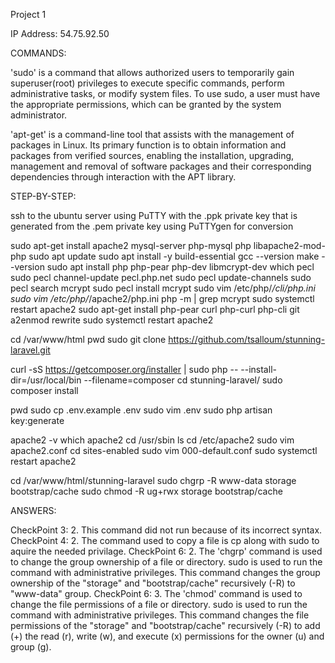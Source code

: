 Project 1

IP Address: 54.75.92.50

COMMANDS:

'sudo' is a command that allows authorized users to temporarily gain superuser(root) privileges to execute specific commands, perform administrative tasks, or modify system files. To use sudo, a user must have the appropriate permissions, which can be granted by the system administrator. 

'apt-get' is a command-line tool that assists with the management of packages in Linux. Its primary function is to obtain information and packages from verified sources, enabling the installation, upgrading, management and removal of software packages and their corresponding dependencies through interaction with the APT library.


STEP-BY-STEP:

ssh to the ubuntu server using PuTTY with the .ppk private key that is generated from the .pem private key using PuTTYgen for conversion

sudo apt-get install apache2 mysql-server php-mysql php libapache2-mod-php
sudo apt update
sudo apt install -y build-essential
gcc --version
make --version
sudo apt install php php-pear php-dev libmcrypt-dev
which pecl 
sudo pecl channel-update pecl.php.net
sudo pecl update-channels
sudo pecl search mcrypt
sudo pecl install mcrypt
sudo vim /etc/php/*/cli/php.ini
sudo vim /etc/php/*/apache2/php.ini
php -m | grep mcrypt
sudo systemctl restart apache2
sudo apt-get install php-pear curl php-curl php-cli git
a2enmod rewrite
sudo systemctl restart apache2

cd /var/www/html
pwd
sudo git clone https://github.com/tsalloum/stunning-laravel.git

curl -sS https://getcomposer.org/installer | sudo php -- --install-dir=/usr/local/bin --filename=composer
cd stunning-laravel/
sudo composer install

pwd
sudo cp .env.example .env
sudo vim .env
sudo php artisan key:generate

apache2 -v
which apache2
cd /usr/sbin
ls
cd /etc/apache2
sudo vim apache2.conf
cd sites-enabled
sudo vim 000-default.conf
sudo systemctl restart apache2

cd /var/www/html/stunning-laravel
sudo chgrp -R www-data storage bootstrap/cache
sudo chmod -R ug+rwx storage bootstrap/cache

ANSWERS:

CheckPoint 3: 2. This command did not run because of its incorrect syntax. 
CheckPoint 4: 2. The command used to copy a file is cp along with sudo to aquire the needed privilage.
CheckPoint 6: 2. The 'chgrp' command is used to change the group ownership of a file or directory. sudo is used to run the command with administrative privileges. This command changes the group ownership of the "storage" and "bootstrap/cache" recursively (-R) to "www-data" group.
CheckPoint 6: 3. The 'chmod' command is used to change the file permissions of a file or directory. sudo is used to run the command with administrative privileges. This command changes the file permissions of the "storage" and "bootstrap/cache" recursively (-R) to add (+) the read (r), write (w), and execute (x) permissions for the owner (u) and group (g).

